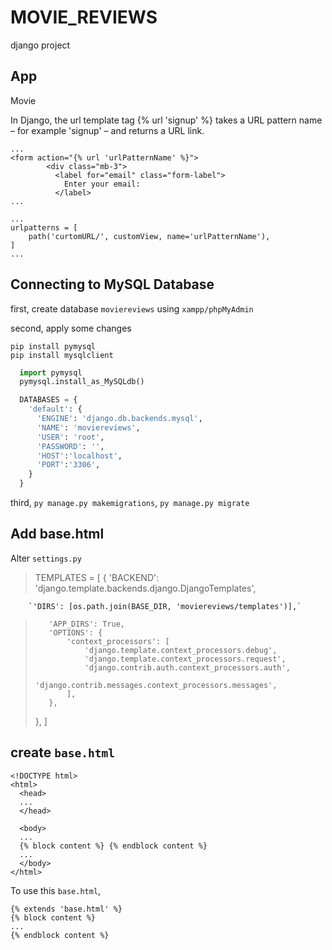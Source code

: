 # MOVIE_REVIEWS

django project

## App

Movie

In Django, the url template tag {% url 'signup' %} takes a URL pattern name – for example 'signup' – and returns a URL link.

```
...
<form action="{% url 'urlPatternName' %}">
        <div class="mb-3">
          <label for="email" class="form-label">
            Enter your email:
          </label>
...

...
urlpatterns = [
    path('curtomURL/', customView, name='urlPatternName'),
]
...

```

## Connecting to MySQL Database

first, create database `moviereviews` using `xampp/phpMyAdmin`

second, apply some changes

```
pip install pymysql
pip install mysqlclient
```

```moviereviews/__init__.py
  import pymysql
  pymysql.install_as_MySQLdb()
```

```moviereviews/setting.py
  DATABASES = {
    'default': {
      'ENGINE': 'django.db.backends.mysql',
      'NAME': 'moviereviews',
      'USER': 'root',
      'PASSWORD': '',
      'HOST':'localhost',
      'PORT':'3306',
    }
  }
```

third, `py manage.py makemigrations`, `py manage.py migrate`

## Add base.html

Alter `settings.py`

> TEMPLATES = [
> {
> 'BACKEND': 'django.template.backends.django.DjangoTemplates',

        `'DIRS': [os.path.join(BASE_DIR, 'moviereviews/templates')],`

>        'APP_DIRS': True,
>        'OPTIONS': {
>            'context_processors': [
>                'django.template.context_processors.debug',
>                'django.template.context_processors.request',
>                'django.contrib.auth.context_processors.auth',
>                'django.contrib.messages.context_processors.messages',
>            ],
>        },
>
> },
> ]

## create `base.html`

```
<!DOCTYPE html>
<html>
  <head>
  ...
  </head>

  <body>
  ...
  {% block content %} {% endblock content %}
  ...
  </body>
</html>

```

To use this `base.html`,

```
{% extends 'base.html' %}
{% block content %}
...
{% endblock content %}
```
